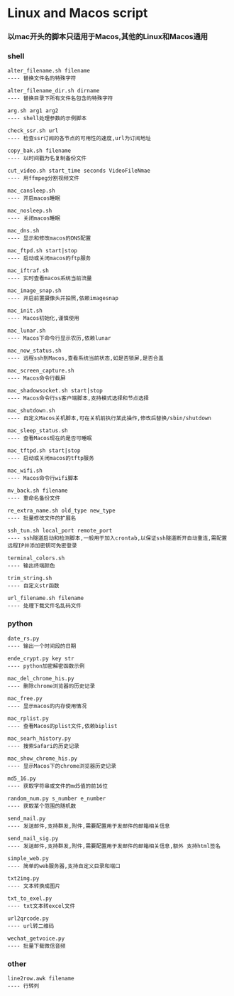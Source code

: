 # Linux and Macos script

### 以mac开头的脚本只适用于Macos,其他的Linux和Macos通用

### shell
	alter_filename.sh filename
	---- 替换文件名的特殊字符
	
	alter_filename_dir.sh dirname
	---- 替换目录下所有文件名包含的特殊字符
	
	arg.sh arg1 arg2
	---- shell处理参数的示例脚本
	
	check_ssr.sh url
	---- 检查ssr订阅的各节点的可用性的速度,url为订阅地址
	
	copy_bak.sh filename
	---- 以时间戳为名复制备份文件
	
	cut_video.sh start_time seconds VideoFileNmae
	---- 用ffmpeg分割视频文件
	
	mac_cansleep.sh 
	---- 开启macos睡眠
	
	mac_nosleep.sh
	---- 关闭macos睡眠
	
	mac_dns.sh 
	---- 显示和修改macos的DNS配置
	
	mac_ftpd.sh start|stop
	---- 启动或关闭macos的ftp服务
	
	mac_iftraf.sh 
	---- 实时查看macos系统当前流量
	
	mac_image_snap.sh
	---- 开启前置摄像头并拍照,依赖imagesnap
	
	mac_init.sh 
	---- Macos初始化,谨慎使用
	
	mac_lunar.sh 
	---- Macos下命令行显示农历,依赖lunar
	
	mac_now_status.sh 
	---- 远程ssh到Macos,查看系统当前状态,如是否锁屏,是否合盖
	
	mac_screen_capture.sh 
	---- Macos命令行截屏
	
	mac_shadowsocket.sh start|stop
	---- Macos命令行ss客户端脚本,支持模式选择和节点选择
	
	mac_shutdown.sh
	---- 自定义Macos关机脚本,可在关机前执行某此操作,修改后替换/sbin/shutdown 

	mac_sleep_status.sh
	---- 查看Macos现在的是否可睡眠
	
	mac_tftpd.sh start|stop
	---- 启动或关闭macos的tftp服务

	mac_wifi.sh
	---- Macos命令行wifi脚本
	
	mv_back.sh filename
	---- 重命名备份文件
	
	re_extra_name.sh old_type new_type
	---- 批量修改文件的扩展名

	ssh_tun.sh local_port remote_port 
	---- ssh隧道启动和检测脚本,一般用于加入crontab,以保证ssh隧道断开自动重连,需配置远程IP并添加密钥可免密登录
	
	terminal_colors.sh
	---- 输出终端颜色
	
	trim_string.sh
	---- 自定义str函数
	
	url_filename.sh filename
	---- 处理下载文件名乱码文件
	
	
### python
	date_rs.py 
	---- 输出一个时间段的日期
	
	ende_crypt.py key str
	---- python加密解密函数示例
	
	mac_del_chrome_his.py 
	---- 删除chrome浏览器的历史记录
	
	mac_free.py 
	---- 显示macos的内存使用情况
	
	mac_rplist.py
	---- 查看Macos的plist文件,依赖biplist

	mac_searh_history.py
	---- 搜索Safari的历史记录
	
	mac_show_chrome_his.py
	---- 显示Macos下的chrome浏览器历史记录
	
	md5_16.py
	---- 获取字符串或文件的md5值的前16位
	
	random_num.py s_number e_number
	---- 获取某个范围的随机数
	
	send_mail.py
	---- 发送邮件,支持群发,附件,需要配置用于发邮件的邮箱相关信息
	
	send_mail_sig.py
	---- 发送邮件,支持群发,附件,需要配置用于发邮件的邮箱相关信息,额外 支持html签名
	
	simple_web.py
	---- 简单的web服务器,支持自定义目录和端口
	
	txt2img.py
	---- 文本转换成图片
	
	txt_to_exel.py
	---- txt文本转excel文件
	
	url2qrcode.py
	---- url转二维码
	
	wechat_getvoice.py
	---- 批量下载微信音频

	
### other
	line2row.awk filename 
	---- 行转列
	